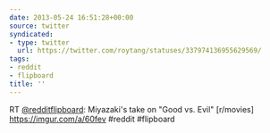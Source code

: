 ```yaml
---
date: 2013-05-24 16:51:28+00:00
source: twitter
syndicated:
- type: twitter
  url: https://twitter.com/roytang/statuses/337974136955629569/
tags:
- reddit
- flipboard
title: ''
---
```


RT [@redditflipboard](https://twitter.com/redditflipboard/): Miyazaki's take on "Good vs. Evil" [r/movies] https://imgur.com/a/60fev #reddit #flipboard